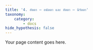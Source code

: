 ```yaml
---
title: '4. อัตตา – อนัตตา และ อัตตา – นิรัตตา'
taxonomy:
    category:
        - docs
hide_hypothesis: false
---
```


Your page content goes here.